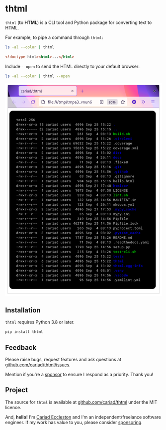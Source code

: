 # thtml

`thtml` (**t**o **HTML**) is a CLI tool and Python package for converting text to HTML.

For example, to pipe a command through `thtml`:

```bash
ls -al --color | thtml
```

```html
<!doctype html><html>...</html>
```

Include `--open` to send the HTML directly to your default browser:

```bash
ls -al --color | thtml --open
```

![Directory listing passed through thtml](ls.png)

## Installation

`thtml` requires Python 3.8 or later.

```bash
pip install thtml
```

## Feedback

Please raise bugs, request features and ask questions at [github.com/cariad/thtml/issues](https://github.com/cariad/thtml/issues).

Mention if you're a [sponsor](https://github.com/sponsors/cariad) to ensure I respond as a priority. Thank you!

## Project

The source for `thtml` is available at [github.com/cariad/thtml](https://github.com/cariad/thtml) under the MIT licence.

And, **hello!** I'm [Cariad Eccleston](https://cariad.io) and I'm an independent/freelance software engineer. If my work has value to you, please consider [sponsoring](https://github.com/sponsors/cariad/).
